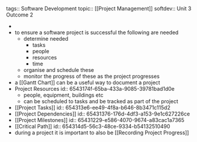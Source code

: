 tags:: Software Development
topic:: [[Project Management]]
softdev:: Unit 3 Outcome 2

-
- to ensure a software project is successful the following are needed
	- determine needed
		- tasks
		- people
		- resources
		- time
	- organise and schedule these
	- monitor the progress of these as the project progresses
- a [[Gantt Chart]] can be a useful way to document a project
- Project Resources
  id:: 6543174f-65ba-433a-9085-39781bad1d0e
	- people, equipment, buildings etc
	- can be scheduled to tasks and be tracked as part of the project
- [[Project Tasks]]
  id:: 654313e6-ee49-4f8a-b646-8b3471c115d2
- [[Project Dependencies]]
  id:: 65431376-176d-4df3-a153-9e1c627226ce
- [[Project Milestones]]
  id:: 65431229-e586-4070-9674-a83cac1a7365
- [[Critical Path]]
  id:: 654314d5-56c3-48ce-9334-b54132510490
- during a project it is important to also be [[Recording Project Progress]]